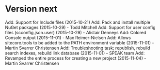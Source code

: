 Version next
============
Add: Support for Include files (2015-10-21)
Add: Pack and install multiple NuGet packages (2015-10-29) - Todd Mitchell
Add: Support for user config files (scconfig.json.user) (2015-10-29) - Alistair Denneys
Add: Colored Console output (2015-11-01) - Max Reimer-Nielsen
Add: Allows sitecore.tools to be added to the PATH environment variable (2015-11-01) - Martin Svarrer Christensen
Add: Troubleshooting task; republish, rebuild search indexes, rebuild link database (2015-11-01) - SPEAK team
Add: Revamped the entire process for creating a new project (2015-11-04) - Martin Svarrer Christensen